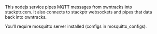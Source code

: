 This nodejs service pipes MQTT messages from owntracks into stackptr.com. It also connects to stackptr websockets and pipes that data back into owntracks.

You'll require mosquitto server installed (configs in mosquitto_configs).
